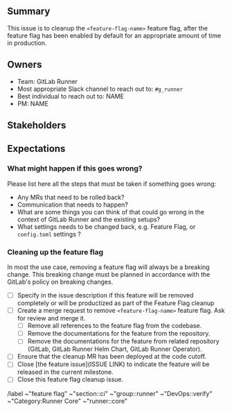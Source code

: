 <!-- Title suggestion: [Feature flag] Cleanup <feature-flag-name> -->

## Summary

This issue is to cleanup the `<feature-flag-name>` feature flag, after the feature flag has been enabled by default for an appropriate amount of time in production.

<!-- Short description of what the feature is about and link to relevant other issues. Ensure to note if the feature will be removed completely or will be productized-->

## Owners

- Team: GitLab Runner
- Most appropriate Slack channel to reach out to: `#g_runner`
- Best individual to reach out to: NAME
- PM: NAME

## Stakeholders

<!--
Are there any other stages or teams involved that need to be kept in the loop?

- Name of a PM
- The Support Team
- The Delivery Team
-->

## Expectations

### What might happen if this goes wrong?

Please list here all the steps that must be taken if something goes wrong:

- Any MRs that need to be rolled back?
- Communication that needs to happen?
- What are some things you can think of that could go wrong in the context of GitLab Runner and the existing setups?
- What settings needs to be changed back, e.g. Feature Flag, or `config.toml` settings ?

### Cleaning up the feature flag

In most the use case, removing a feature flag will always be a breaking change. This breaking change must be planned in accordance with the GitLab's policy on breaking changes.

<!-- The checklist here is to help stakeholders keep track of the feature flag status -->
- [ ] Specify in the issue description if this feature will be removed completely or will be productized as part of the Feature Flag cleanup
- [ ] Create a merge request to remove `<feature-flag-name>` feature flag. Ask for review and merge it.
  - [ ] Remove all references to the feature flag from the codebase.
  - [ ] Remove the documentations for the feature from the repository.
  - [ ] Remove the documentations for the feature from related repository (GitLab, GitLab Runner Helm Chart, GitLab Runner Operator).
- [ ] Ensure that the cleanup MR has been deployed at the code cutoff.
- [ ] Close [the feature issue](ISSUE LINK) to indicate the feature will be released in the current milestone.
- [ ] Close this feature flag cleanup issue.

/label ~"feature flag" ~"section::ci" ~"group::runner" ~"DevOps::verify" ~"Category:Runner Core" ~"runner::core"
<!-- Uncomment the appropriate type label
/label ~"type::feature" ~"feature::addition"
/label ~"type::maintenance"
/label ~"type::bug"
-->
